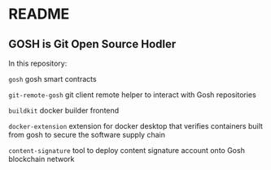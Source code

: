 # README
## GOSH is Git Open Source Hodler

In this repository:

```gosh``` gosh smart contracts

```git-remote-gosh``` git client remote helper to interact with Gosh repositories

```buildkit``` docker builder frontend

```docker-extension``` extension for docker desktop that verifies containers built from gosh to secure the software supply chain

```content-signature``` tool to deploy content signature account onto Gosh blockchain network

